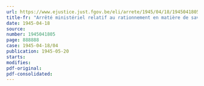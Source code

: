 ```yaml
---
url: https://www.ejustice.just.fgov.be/eli/arrete/1945/04/18/1945041805/justel
title-fr: "Arrêté ministériel relatif au rationnement en matière de savon"
date: 1945-04-18
source:
number: 1945041805
page: 888888
case: 1945-04-18/04
publication: 1945-05-20
starts:
modifies:
pdf-original:
pdf-consolidated:
---
```


